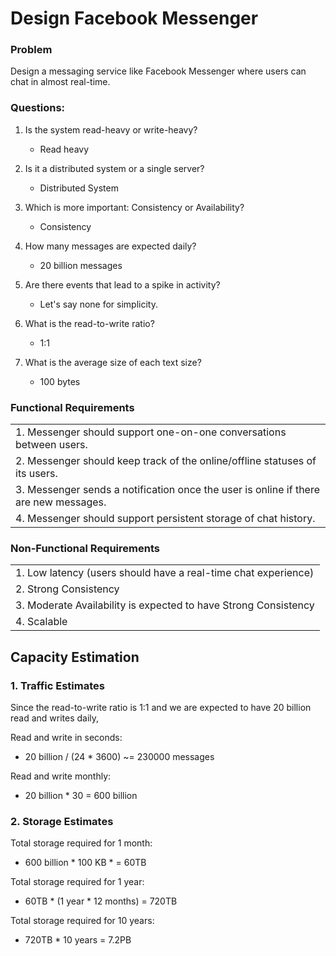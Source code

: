 # Design Facebook Messenger

### Problem 
Design a messaging service like Facebook Messenger where users can chat in almost real-time.

### Questions:

1. Is the system read-heavy or write-heavy?
    - Read heavy

2. Is it a distributed system or a single server?
    - Distributed System

3. Which is more important: Consistency or Availability?
    - Consistency

4. How many messages are expected daily?
    - 20 billion messages
      
5. Are there events that lead to a spike in activity?
    - Let's say none for simplicity.

6. What is the read-to-write ratio?
    - 1:1
    
7. What is the average size of each text size?
    - 100 bytes

### Functional Requirements

|      | 
| ----------- | 
| 1. Messenger should support one-on-one conversations between users.      | 
| 2. Messenger should keep track of the online/offline statuses of its users.   | 
| 3. Messenger sends a notification once the user is online if there are new messages.   | 
| 4. Messenger should support persistent storage of chat history. |

### Non-Functional Requirements

|      | 
| ----------- | 
| 1. Low latency (users should have a real-time chat experience)   | 
| 2. Strong Consistency   | 
| 3. Moderate Availability is expected to have Strong Consistency | 
| 4. Scalable |

## Capacity Estimation

### 1. Traffic Estimates

Since the read-to-write ratio is 1:1 and we are expected to have 20 billion read and writes daily, 

Read and write in seconds:

 - 20 billion / (24 * 3600) ~= 230000 messages

Read and write monthly:

 - 20 billion * 30 = 600 billion

### 2. Storage Estimates

Total storage required for 1 month:

 - 600 billion * 100 KB *  = 60TB

Total storage required for 1 year:

 - 60TB * (1 year * 12 months) = 720TB

Total storage required for 10 years:

 - 720TB * 10 years = 7.2PB
